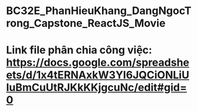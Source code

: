 # BC32E_PhanHieuKhang_DangNgocTrong_Capstone_ReactJS_Movie

# Link file phân chia công việc: https://docs.google.com/spreadsheets/d/1x4tERNAxkW3YI6JQCiONLiUIuBmCuUtRJKkKKjgcuNc/edit#gid=0